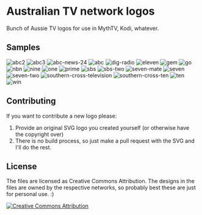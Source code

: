 Australian TV network logos
===========================

Bunch of Aussie TV logos for use in MythTV, Kodi, whatever.

Samples
-------

![abc2](abc2.png)
![abc3](abc3.png)
![abc-news-24](abc-news-24.png)
![abc](abc.png)
![dig-radio](dig-radio.png)
![eleven](eleven.png)
![gem](gem.png)
![go](go.png)
![nbn](nbn.png)
![nine](nine.png)
![one](one.png)
![prime](prime.png)
![sbs](sbs.png)
![sbs-two](sbs-two.png)
![seven-mate](seven-mate.png)
![seven](seven.png)
![seven-two](seven-two.png)
![southern-cross-television](southern-cross-television.png)
![southern-cross-ten](southern-cross-ten.png)
![ten](ten.png)
![win](win.png)

Contributing
------------

If you want to contribute a new logo please:

1. Provide an original SVG logo you created yourself (or otherwise have the copyright over)
2. There is no build process, so just make a pull request with the SVG and I'll do the rest.

License
-------

The files are licensed as Creative Commons Attribution. The designs in the files are owned by the respective networks, so probably best these are just for personal use. :)

[![Creative Commons Attribution](https://i.creativecommons.org/l/by/4.0/88x31.png)](http://creativecommons.org/licenses/by/4.0/)
